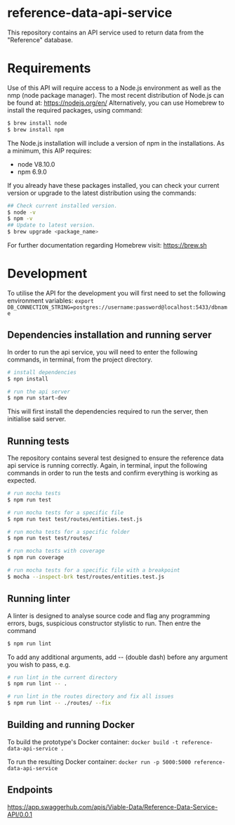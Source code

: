 # reference-data-api-service
This repository contains an API service used to return data from the "Reference" database. 

# Requirements  
Use of this API will require access to a Node.js environment as well as the nmp (node package manager). The most recent distribution of Node.js can be found at:
https://nodejs.org/en/
Alternatively, you can use Homebrew to install the required packages, using command:
```sh
$ brew install node
$ brew install npm
```
The Node.js installation will include a version of npm in the installations. 
As a minimum, this AIP requires:
- node V8.10.0
- npm 6.9.0

If you already have these packages installed, you can check your current version or upgrade to the latest distribution using the commands:
```sh
## Check current installed version.
$ node -v
$ npm -v
## Update to latest version.
$ brew upgrade <package_name>
```
For further documentation regarding Homebrew visit:
https://brew.sh

# Development
To utilise the API for the development you will first need to set the following environment variables:
`export DB_CONNECTION_STRING=postgres://username:password@localhost:5433/dbname`

## Dependencies installation and running server
In order to run the api service, you will need to enter the following commands, in terminal, from the project directory. 
```bash
# install dependencies
$ npn install

# run the api server
$ npm run start-dev
```
This will first install the dependencies required to run the server, then initialise said server.

## Running tests
The repository contains several test designed to ensure the reference data api service is running correctly. Again, in terminal, input the following commands in order to run the tests and confirm everything is working as expected.

```sh
# run mocha tests
$ npm run test

# run mocha tests for a specific file
$ npm run test test/routes/entities.test.js

# run mocha tests for a specific folder
$ npm run test test/routes/

# run mocha tests with coverage
$ npm run coverage

# run mocha tests for a specific file with a breakpoint
$ mocha --inspect-brk test/routes/entities.test.js
```

## Running linter
A linter is designed to analyse source code and flag any programming errors, bugs, suspicious constructor stylistic  to run. Then entre the command
```sh
$ npm run lint
```
To add any additional arguments, add -- (double dash) before any argument you wish to pass, e.g.
```sh
# run lint in the current directory
$ npm run lint -- .

# run lint in the routes directory and fix all issues
$ npm run lint -- ./routes/ --fix
```

## Building and running Docker
To build the prototype's Docker container:
```docker build -t reference-data-api-service .```

To run the resulting Docker container:
```docker run -p 5000:5000 reference-data-api-service```

## Endpoints
https://app.swaggerhub.com/apis/Viable-Data/Reference-Data-Service-API/0.0.1

